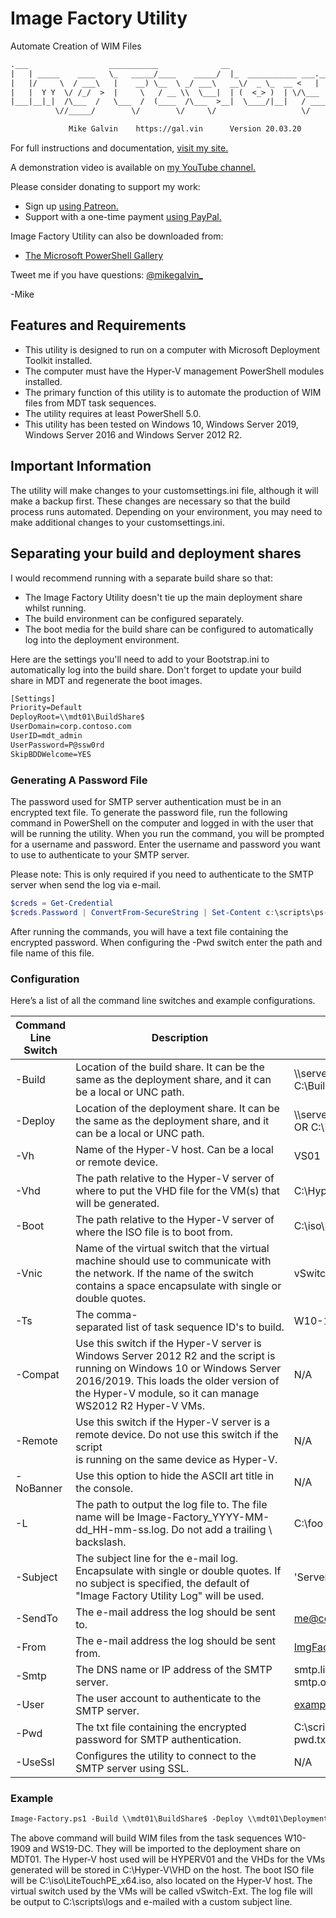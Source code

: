 # Image Factory Utility

Automate Creation of WIM Files

```txt
.___                  ___________              __                         ____ ___   __  .__.__  .__  __
|   | _____    ____   \_   _____/____    _____/  |_  ___________ ___.__. |    |   \_/  |_|__|  | |__|/  |_ ___.__.
|   |/     \  / ___\   |    __) \__  \ _/ ___\   __\/  _ \_  __ <   |  | |    |   /\   __\  |  | |  \   __<   |  |
|   |  Y Y  \/ /_/  >  |     \   / __ \\  \___|  | (  <_> )  | \/\___  | |    |  /  |  | |  |  |_|  ||  |  \___  |
|___|__|_|  /\___  /   \___  /  (____  /\___  >__|  \____/|__|   / ____| |______/   |__| |__|____/__||__|  / ____|
          \//_____/        \/        \/     \/                   \/                                        \/

             Mike Galvin    https://gal.vin      Version 20.03.20
```

For full instructions and documentation, [visit my site.](https://gal.vin/2017/08/26/image-factory/)

A demonstration video is available on [my YouTube channel.](https://youtu.be/BdNwWwxo7Ug)

Please consider donating to support my work:

* Sign up [using Patreon.](https://www.patreon.com/mikegalvin)
* Support with a one-time payment [using PayPal.](https://www.paypal.me/digressive)

Image Factory Utility can also be downloaded from:

* [The Microsoft PowerShell Gallery](https://www.powershellgallery.com/packages/Image-Factory)

Tweet me if you have questions: [@mikegalvin_](https://twitter.com/mikegalvin_)

-Mike

## Features and Requirements

* This utility is designed to run on a computer with Microsoft Deployment Toolkit installed.
* The computer must have the Hyper-V management PowerShell modules installed.
* The primary function of this utility is to automate the production of WIM files from MDT task sequences.
* The utility requires at least PowerShell 5.0.
* This utility has been tested on Windows 10, Windows Server 2019, Windows Server 2016 and Windows Server 2012 R2.

## Important Information

The utility will make changes to your customsettings.ini file, although it will make a backup first. These changes are necessary so that the build process runs automated. Depending on your environment, you may need to make additional changes to your customsettings.ini.

## Separating your build and deployment shares

I would recommend running with a separate build share so that:

* The Image Factory Utility doesn't tie up the main deployment share whilst running.
* The build environment can be configured separately.
* The boot media for the build share can be configured to automatically log into the deployment environment.

Here are the settings you'll need to add to your Bootstrap.ini to automatically log into the build share. Don't forget to update your build share in MDT and regenerate the boot images.

```txt
[Settings]
Priority=Default
DeployRoot=\\mdt01\BuildShare$
UserDomain=corp.contoso.com
UserID=mdt_admin
UserPassword=P@ssw0rd
SkipBDDWelcome=YES
```

### Generating A Password File

The password used for SMTP server authentication must be in an encrypted text file. To generate the password file, run the following command in PowerShell on the computer and logged in with the user that will be running the utility. When you run the command, you will be prompted for a username and password. Enter the username and password you want to use to authenticate to your SMTP server.

Please note: This is only required if you need to authenticate to the SMTP server when send the log via e-mail.

``` powershell
$creds = Get-Credential
$creds.Password | ConvertFrom-SecureString | Set-Content c:\scripts\ps-script-pwd.txt
```

After running the commands, you will have a text file containing the encrypted password. When configuring the -Pwd switch enter the path and file name of this file.

### Configuration

Here’s a list of all the command line switches and example configurations.

| Command Line Switch | Description | Example |
| ------------------- | ----------- | ------- |
| -Build | Location of the build share. It can be the same as the deployment share, and it can be a local or UNC path. | \\\server\buildshare$ OR C:\BuildShare |
| -Deploy | Location of the deployment share. It can be the same as the deployment share, and it can be a local or UNC path. | \\\server\deploymentshare$ OR C:\DeploymentShare |
| -Vh | Name of the Hyper-V host. Can be a local or remote device. | VS01 |
| -Vhd | The path relative to the Hyper-V server of where to put the VHD file for the VM(s) that will be generated. | C:\Hyper-V\VHD |
| -Boot | The path relative to the Hyper-V server of where the ISO file is to boot from. | C:\iso\LiteTouchPE_x64.iso |
| -Vnic | Name of the virtual switch that the virtual machine should use to communicate with the network. If the name of the switch contains a space encapsulate with single or double quotes. | vSwitch-Ext |
| -Ts | The comma-separated list of task sequence ID's to build. | W10-1809,WS19-DC |
| -Compat | Use this switch if the Hyper-V server is Windows Server 2012 R2 and the script is running on Windows 10 or Windows Server 2016/2019. This loads the older version of the Hyper-V module, so it can manage WS2012 R2 Hyper-V VMs. | N/A |
| -Remote | Use this switch if the Hyper-V server is a remote device. Do not use this switch if the script is running on the same device as Hyper-V. | N/A |
| -NoBanner | Use this option to hide the ASCII art title in the console. | N/A |
| -L | The path to output the log file to. The file name will be Image-Factory_YYYY-MM-dd_HH-mm-ss.log. Do not add a trailing \ backslash. | C:\foo |
| -Subject | The subject line for the e-mail log. Encapsulate with single or double quotes. If no subject is specified, the default of "Image Factory Utility Log" will be used. | 'Server: Notification' |
| -SendTo | The e-mail address the log should be sent to. | me@contoso.com |
| -From | The e-mail address the log should be sent from. | ImgFactory@contoso.com |
| -Smtp | The DNS name or IP address of the SMTP server. | smtp.live.com OR smtp.office365.com |
| -User | The user account to authenticate to the SMTP server. | example@contoso.com |
| -Pwd | The txt file containing the encrypted password for SMTP authentication. | C:\scripts\ps-script-pwd.txt |
| -UseSsl | Configures the utility to connect to the SMTP server using SSL. | N/A |

### Example

``` txt
Image-Factory.ps1 -Build \\mdt01\BuildShare$ -Deploy \\mdt01\DeploymentShare$ -VH hyperv01 -VHD C:\Hyper-V\VHD -Boot C:\iso\LiteTouchPE_x64.iso -VNic vSwitch-Ext -Remote -TS W10-1909,WS19-DC -L C:\scripts\logs -Subject 'Server: Image Factory' -SendTo me@contoso.com -From imgfactory@contoso.com -Smtp smtp.outlook.com -User user -Pwd C:\foo\pwd.txt -UseSsl
```

The above command will build WIM files from the task sequences W10-1909 and WS19-DC. They will be imported to the deployment share on MDT01. The Hyper-V host used will be HYPERV01 and the VHDs for the VMs generated will be stored in C:\Hyper-V\VHD on the host. The boot ISO file will be C:\iso\LiteTouchPE_x64.iso, also located on the Hyper-V host. The virtual switch used by the VMs will be called vSwitch-Ext. The log file will be output to C:\scripts\logs and e-mailed with a custom subject line.
